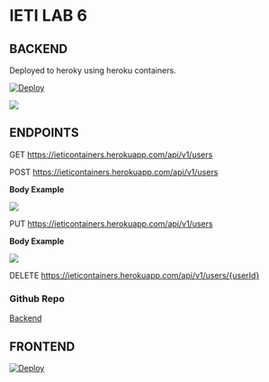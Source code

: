 # IETI LAB 6

## BACKEND

Deployed to heroky using heroku containers.

[![Deploy](https://www.herokucdn.com/deploy/button.svg)](https://ieticontainers.herokuapp.com/)


![](https://media.discordapp.net/attachments/400395275673272342/820768356499718174/unknown.png?width=1025&height=51)

## ENDPOINTS

GET https://ieticontainers.herokuapp.com/api/v1/users

POST https://ieticontainers.herokuapp.com/api/v1/users

**Body Example**

![](https://media.discordapp.net/attachments/400395275673272342/820768746372857906/unknown.png)

PUT https://ieticontainers.herokuapp.com/api/v1/users

**Body Example**

![](https://media.discordapp.net/attachments/400395275673272342/820768999511818310/unknown.png)

DELETE https://ieticontainers.herokuapp.com/api/v1/users/{userId}

### Github Repo 
[Backend](https://github.com/AlejandroBohal/IETI-Lab06Backend)


## FRONTEND

[![Deploy](https://www.herokucdn.com/deploy/button.svg)](https://taskplannerieti2021.herokuapp.com/users)


